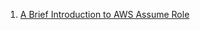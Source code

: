 
1. [A Brief Introduction to AWS Assume Role](https://medium.com/picus-security-engineering/a-brief-introduction-to-aws-assume-role-d2fe2553d72c)